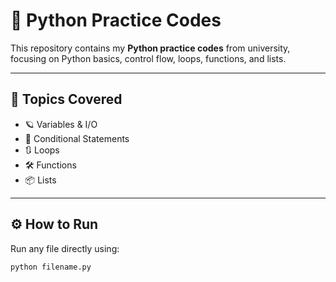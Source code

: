 # 🐍 Python Practice Codes

This repository contains my **Python practice codes** from university, focusing on Python basics, control flow, loops, functions, and lists.

---

## 🧩 Topics Covered
- 🪐 Variables & I/O
- 🔄 Conditional Statements
- 🔃 Loops
- 🛠️ Functions
- 📦 Lists

---

## ⚙️ How to Run

Run any file directly using:

```bash
python filename.py
